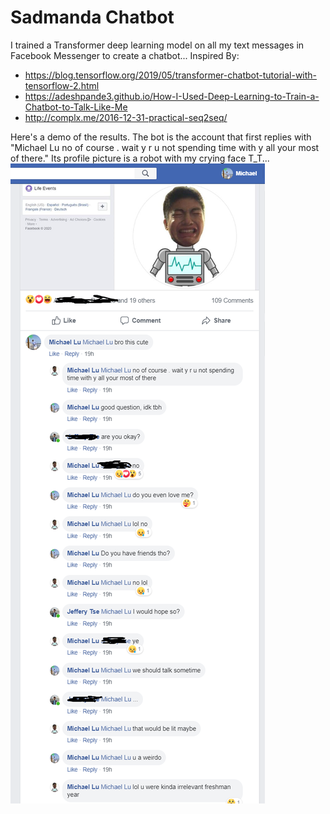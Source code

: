 # Sadmanda Chatbot

I trained a Transformer deep learning model on all my text messages in Facebook Messenger to create a chatbot...
Inspired By: 
- https://blog.tensorflow.org/2019/05/transformer-chatbot-tutorial-with-tensorflow-2.html
- https://adeshpande3.github.io/How-I-Used-Deep-Learning-to-Train-a-Chatbot-to-Talk-Like-Me
- http://complx.me/2016-12-31-practical-seq2seq/

Here's a demo of the results. The bot is the account that first replies with "Michael Lu no of course . wait y r u not spending time with y all your most of there." Its profile picture is a robot with my crying face T_T...
![Demo](https://raw.githubusercontent.com/michaellu2019/Sadmanda-Chatbot/master/assets/demo.PNG)


